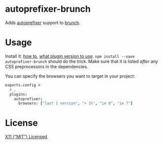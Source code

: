 autoprefixer-brunch
===================

Adds [autoprefixer] support to [brunch].

[autoprefixer]: https://github.com/ai/autoprefixer
[brunch]: http://brunch.io/


Usage
=====

Install it: [how to][usage], [what plugin version to use][version]. `npm
install --save autoprefixer-brunch` should do the trick. Make sure that it is
listed _after_ any CSS preprocessors in the dependencies.

You can specify the browsers you want to target in your project:

```coffeescript
exports.config =
  # …
  plugins:
    autoprefixer:
      browsers: ["last 1 version", "> 1%", "ie 8", "ie 7"]
```

[usage]: https://github.com/brunch/brunch/blob/stable/docs/plugins.md#usage
[version]: https://github.com/brunch/brunch/blob/stable/docs/faq.md#what-version-of-each-plugin-do-i-need-to-use


License
=======

[X11 (“MIT”) Licensed](LICENSE).
